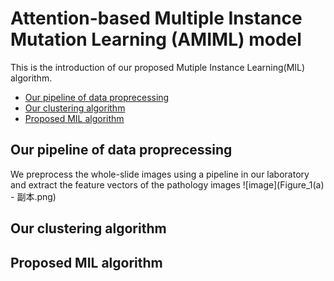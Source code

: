 #  Attention-based Multiple Instance Mutation Learning (AMIML) model
This is the introduction of our proposed Mutiple Instance Learning(MIL) algorithm.

* [Our pipeline of data proprecessing](Pipeline)
* [Our clustering algorithm](前端相关书籍)
* [Proposed MIL algorithm](cc相关书籍)


## Our pipeline of data proprecessing
We preprocess the whole-slide images using a pipeline in our laboratory and extract the feature vectors of the pathology images
![image](Figure_1(a) - 副本.png)

## Our clustering algorithm

## Proposed MIL algorithm


